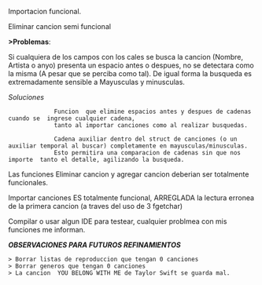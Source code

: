 Importacion funcional.

Eliminar cancion semi funcional

**>Problemas**:

  Si cualquiera de los campos con los cales se busca la  cancion (Nombre, Artista o anyo) presenta un espacio antes
  o despues, no se detectara como la misma (A pesar que se perciba como tal). 
  De igual forma la busqueda es extremadamente sensible a Mayusculas y minusculas.

  *Soluciones*   
  
                 Funcion  que elimine espacios antes y despues de cadenas cuando se  ingrese cualquier cadena,
                 tanto al importar canciones como al realizar busquedas.
                 
                 Cadena auxiliar dentro del struct de canciones (o un auxiliar temporal al buscar) completamente en mayusculas/minusculas. 
                 Esto permitira una comparacion de cadenas sin que nos importe  tanto el detalle, agilizando la busqueda.
  
  Las funciones Eliminar cancion y agregar cancion deberian ser totalmente funcionales.
  
  Importar canciones ES totalmente funcional, ARREGLADA la  lectura erronea de la primera cancion (a traves del uso de 3 fgetchar)

  Compilar o usar algun IDE para testear, cualquier  problmea  con mis funciones me informan.
  
  ***OBSERVACIONES PARA FUTUROS REFINAMIENTOS***  
  
    > Borrar listas de reproduccion que tengan 0 canciones
    > Borrar generos que tengan 0 canciones
    > La cancion  YOU BELONG WITH ME de Taylor Swift se guarda mal.
  
